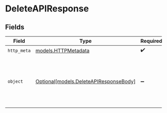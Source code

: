 # DeleteAPIResponse


## Fields

| Field                                                                                          | Type                                                                                           | Required                                                                                       | Description                                                                                    |
| ---------------------------------------------------------------------------------------------- | ---------------------------------------------------------------------------------------------- | ---------------------------------------------------------------------------------------------- | ---------------------------------------------------------------------------------------------- |
| `http_meta`                                                                                    | [models.HTTPMetadata](../models/httpmetadata.md)                                               | :heavy_check_mark:                                                                             | N/A                                                                                            |
| `object`                                                                                       | [Optional[models.DeleteAPIResponseBody]](../models/deleteapiresponsebody.md)                   | :heavy_minus_sign:                                                                             | The api was successfully deleted, it may take up to 30s for this to take effect in all regions |
